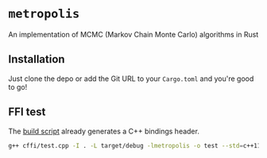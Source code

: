 # `metropolis`

An implementation of MCMC (Markov Chain Monte Carlo) algorithms in Rust

## Installation

Just clone the depo or add the Git URL to your `Cargo.toml` and you're good to go!

## FFI test

The [build script](./build.rs) already generates a C++ bindings header.

```bash
g++ cffi/test.cpp -I . -L target/debug -lmetropolis -o test --std=c++11
```
